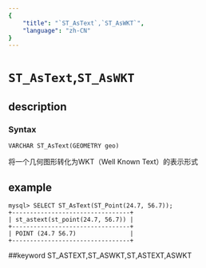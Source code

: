 ```yaml
---
{
    "title": "`ST_AsText`,`ST_AsWKT`",
    "language": "zh-CN"
}
---
```


# `ST_AsText`,`ST_AsWKT`
## description
### Syntax

`VARCHAR ST_AsText(GEOMETRY geo)`


将一个几何图形转化为WKT（Well Known Text）的表示形式

## example

```
mysql> SELECT ST_AsText(ST_Point(24.7, 56.7));
+---------------------------------+
| st_astext(st_point(24.7, 56.7)) |
+---------------------------------+
| POINT (24.7 56.7)               |
+---------------------------------+
```
##keyword
ST_ASTEXT,ST_ASWKT,ST,ASTEXT,ASWKT
